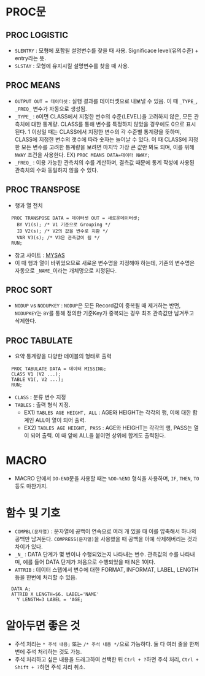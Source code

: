 # PROC문

## PROC LOGISTIC
- `SLENTRY` : 모형에 포함될 설명변수를 찾을 때 사용. Significace level(유의수준) + entry라는 뜻.
- `SLSTAY` : 모형에 유지시킬 설명변수를 찾을 때 사용.

## PROC MEANS
- `OUTPUT OUT = 데이터셋` : 실행 결과를 데이터셋으로 내보낼 수 있음. 이 때 `_TYPE_`, `_FREQ_` 변수가 자동으로 생성됨.
- `_TYPE_` : `0`이면 CLASS에서 지정한 변수의 수준(LEVEL)을 고려하지 않은, 모든 관측치에 대한 통계량. CLASS를 통해 변수를 특정하지 않았을 경우에도 0으로 표시된다. 1 이상일 때는 CLASS에서 지정한 변수의 각 수준별 통계량을 뜻하며, CLASS에 지정한 변수의 갯수에 따라 숫자는 늘어날 수 있다. 이 때 CLASS에 지정한 모든 변수를 고려한 통계량을 보려면 마지막 가장 큰 값만 봐도 되며, 이를 위해 `NWAY` 조건을 사용한다. EX) `PROC MEANS DATA=데이터 NWAY;`
- `_FREQ_` : 이용 가능한 관측치의 수를 계산하며, 결측값 때문에 통계 작성에 사용된 관측치의 수와 동일하지 않을 수 있다.

## PROC TRANSPOSE
- 행과 열 전치
```SAS
  PROC TRANSPOSE DATA = 데이터셋 OUT = 새로운데이터셋;
    BY V1(s); /* V1 기준으로 Grouping */
    ID V2(s); /* V2의 값을 변수로 치환 */
    VAR V3(s); /* V3은 관측값이 됨 */
  RUN;
```
- 참고 사이트 : [MYSAS](http://www.mysas.co.kr/SAS_tiptech/a_question.asp?B_NO=980&gotopage=6&cmd=content)
- 이 때 행과 열이 바뀌었으므로 새로운 변수명을 지정해야 하는데, 기존의 변수명은 자동으로 `_NAME_`이라는 개체명으로 지정된다.

## PROC SORT
- `NODUP` vs `NODUPKEY` : `NODUP`은 모든 Record값이 중복될 때 제거하는 반면, `NODUPKEY`는 `BY`를 통해 정의한 기준Key가 중복되는 경우 최초 관측값만 남겨두고 삭제한다.

## PROC TABULATE
- 요약 통계량을 다양한 테이블의 형태로 출력
```SAS
  PROC TABULATE DATA = 데이터 MISSING;
  CLASS V1 (V2 ...);
  TABLE V1(, V2 ...);
  RUN;
```
- `CLASS` : 분류 변수 지정
- `TABLES` : 출력 형식 지정.
	- EX1) `TABLES AGE HEIGHT, ALL` : AGE와 HEIGHT는 각각의 행, 이에 대한 합계인 ALL이 열이 되어 출력.
	- EX2) `TABLES AGE HEIGHT, PASS` : AGE와 HEIGHT는 각각의 행, PASS는 열이 되어 출력. 이 때 앞에 ALL을 붙이면 상위에 합계도 출력된다.

# MACRO
- MACRO 안에서 `DO-END`문을 사용할 때는 `%DO-%END` 형식을 사용하며, `IF`, `THEN`, `TO` 등도 마찬가지.

# 함수 및 기호

- `COMPBL(문자열)` : 문자열에 공백이 연속으로 여러 개 있을 때 이를 압축해서 하나의 공백만 남겨둔다. `COMPRESS(문자열)`을 사용했을 때 공백을 아예 삭제해버리는 것과 차이가 있다.
- `_N_` : DATA 단계가 몇 번이나 수행되었는지 나타내는 변수. 관측값의 수를 나타내며, 예를 들어 DATA 단계가 처음으로 수행되었을 때 N은 1이다.
- `ATTRIB` : 데이터 스텝에서 변수에 대한 FORMAT, INFORMAT, LABEL, LENGTH 등을 한번에 처리할 수 있음.
```SAS
  DATA A;
  ATTRIB X LENGTH=$6. LABEL='NAME'
	Y LENGTH=3 LABEL = 'AGE;
```

# 알아두면 좋은 것
- 주석 처리는 `* 주석 내용;` 또는 `/* 주석 내용 */`으로 가능하다. 둘 다 여러 줄을 한꺼번에 주석 처리하는 것도 가능.
- 주석 처리하고 싶은 내용을 드래그하여 선택한 뒤 `Ctrl + ?`하면 주석 처리, `Ctrl + Shift + ?`하면 주석 처리 취소.
